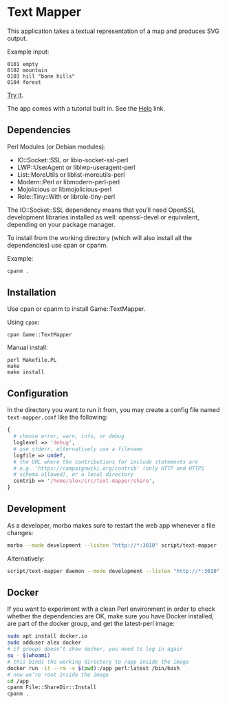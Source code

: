 # Text Mapper

This application takes a textual representation of a map and produces
SVG output.

Example input:

```text
0101 empty
0102 mountain
0103 hill "bone hills"
0104 forest
```

[Try it](https://campaignwiki.org/text-mapper).

The app comes with a tutorial built in. See the
[Help](https://campaignwiki.org/text-mapper/help) link.

## Dependencies

Perl Modules (or Debian modules):

* IO::Socket::SSL or libio-socket-ssl-perl
* LWP::UserAgent or liblwp-useragent-perl
* List::MoreUtils or liblist-moreutils-perl
* Modern::Perl or libmodern-perl-perl
* Mojolicious or libmojolicious-perl
* Role::Tiny::With or librole-tiny-perl

The IO::Socket::SSL dependency means that you’ll need OpenSSL
development libraries installed as well: openssl-devel or equivalent,
depending on your package manager.

To install from the working directory (which will also install all the
dependencies) use cpan or cpanm.

Example:

```bash
cpanm .
```

## Installation

Use cpan or cpanm to install Game::TextMapper.

Using `cpan`:

```shell
cpan Game::TextMapper
```

Manual install:

```shell
perl Makefile.PL
make
make install
```

## Configuration

In the directory you want to run it from, you may create a config file
named `text-mapper.conf` like the following:

```perl
{
  # choose error, warn, info, or debug
  loglevel => 'debug',
  # use stderr, alternatively use a filename
  logfile => undef,
  # the URL where the contributions for include statements are
  # e.g. 'https://campaignwiki.org/contrib' (only HTTP and HTTPS
  # schema allowed), or a local directory
  contrib => '/home/alex/src/text-mapper/share',
}
```

## Development

As a developer, morbo makes sure to restart the web app whenever a
file changes:

```bash
morbo --mode development --listen "http://*:3010" script/text-mapper
```

Alternatively:

```bash
script/text-mapper daemon --mode development --listen "http://*:3010"
```

## Docker

If you want to experiment with a clean Perl environment in order to
check whether the dependencies are OK, make sure you have Docker
installed, are part of the docker group, and get the latest-perl
image:

```bash
sudo apt install docker.io
sudo adduser alex docker
# if groups doesn’t show docker, you need to log in again
su - $(whoami)
# this binds the working directory to /app inside the image
docker run -it --rm -v $(pwd):/app perl:latest /bin/bash
# now we’re root inside the image
cd /app
cpanm File::ShareDir::Install
cpanm .
```
